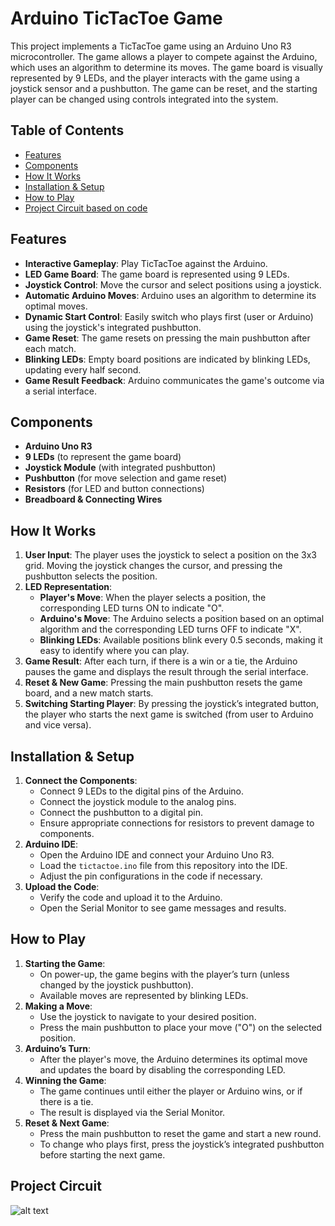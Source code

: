 # Arduino TicTacToe Game

This project implements a TicTacToe game using an Arduino Uno R3 microcontroller. 
The game allows a player to compete against the Arduino, which uses an algorithm to determine its moves. 
The game board is visually represented by 9 LEDs, and the player interacts with the game using a joystick sensor and a pushbutton. 
The game can be reset, and the starting player can be changed using controls integrated into the system.

## Table of Contents
- [Features](#features)
- [Components](#components)
- [How It Works](#how-it-works)
- [Installation & Setup](#installation--setup)
- [How to Play](#how-to-play)
- [Project Circuit based on code](#project-circuit)

## Features

- **Interactive Gameplay**: Play TicTacToe against the Arduino. 
- **LED Game Board**: The game board is represented using 9 LEDs.
- **Joystick Control**: Move the cursor and select positions using a joystick.
- **Automatic Arduino Moves**: Arduino uses an algorithm to determine its optimal moves.
- **Dynamic Start Control**: Easily switch who plays first (user or Arduino) using the joystick's integrated pushbutton.
- **Game Reset**: The game resets on pressing the main pushbutton after each match.
- **Blinking LEDs**: Empty board positions are indicated by blinking LEDs, updating every half second.
- **Game Result Feedback**: Arduino communicates the game's outcome via a serial interface.

## Components

- **Arduino Uno R3**
- **9 LEDs** (to represent the game board)
- **Joystick Module** (with integrated pushbutton)
- **Pushbutton** (for move selection and game reset)
- **Resistors** (for LED and button connections)
- **Breadboard & Connecting Wires**

## How It Works

1. **User Input**: The player uses the joystick to select a position on the 3x3 grid. Moving the joystick changes the cursor, and pressing the pushbutton selects the position.
2. **LED Representation**: 
   - **Player's Move**: When the player selects a position, the corresponding LED turns ON to indicate "O".
   - **Arduino's Move**: The Arduino selects a position based on an optimal algorithm and the corresponding LED turns OFF to indicate "X".
   - **Blinking LEDs**: Available positions blink every 0.5 seconds, making it easy to identify where you can play.
3. **Game Result**: After each turn, if there is a win or a tie, the Arduino pauses the game and displays the result through the serial interface.
4. **Reset & New Game**: Pressing the main pushbutton resets the game board, and a new match starts.
5. **Switching Starting Player**: By pressing the joystick’s integrated button, the player who starts the next game is switched (from user to Arduino and vice versa).

## Installation & Setup

1. **Connect the Components**:
   - Connect 9 LEDs to the digital pins of the Arduino.
   - Connect the joystick module to the analog pins.
   - Connect the pushbutton to a digital pin.
   - Ensure appropriate connections for resistors to prevent damage to components.
2. **Arduino IDE**:
   - Open the Arduino IDE and connect your Arduino Uno R3.
   - Load the `tictactoe.ino` file from this repository into the IDE.
   - Adjust the pin configurations in the code if necessary.
3. **Upload the Code**:
   - Verify the code and upload it to the Arduino.
   - Open the Serial Monitor to see game messages and results.

## How to Play

1. **Starting the Game**:
   - On power-up, the game begins with the player’s turn (unless changed by the joystick pushbutton).
   - Available moves are represented by blinking LEDs.
2. **Making a Move**:
   - Use the joystick to navigate to your desired position.
   - Press the main pushbutton to place your move ("O") on the selected position.
3. **Arduino’s Turn**:
   - After the player's move, the Arduino determines its optimal move and updates the board by disabling the corresponding LED.
4. **Winning the Game**:
   - The game continues until either the player or Arduino wins, or if there is a tie.
   - The result is displayed via the Serial Monitor.
5. **Reset & Next Game**:
   - Press the main pushbutton to reset the game and start a new round.
   - To change who plays first, press the joystick’s integrated pushbutton before starting the next game.

## Project Circuit

![alt text]([http://url/to/img.png](https://github.com/akourkoulos/ARDUINO-Tic-Tac-Toe/blob/main/TicTacToe.ino))
